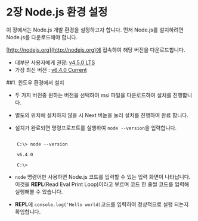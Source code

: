 2장 Node.js 환경 설정
====================

이 장에서는 Node.js 개발 환경을 설정하고자 합니다.
먼저  Node.js를 설치하려면 Node.js를 다운로드해야 합니다.

[http://nodejs.org](http://nodejs.org)에 접속하여 해당 버전을 다운로드합니다.


 * 대부분 사용자에게 권장: [v4.5.0 LTS](https://nodejs.org/dist/v4.5.0/node-v4.5.0-x64.msi)
 * 가장 최신 버전 : [v6.4.0 Current](https://nodejs.org/dist/v6.4.0/node-v6.4.0-x64.msi)

##1. 윈도우 환경에서 설치

* 두 가지 버전중 원하는 버전을 선택하여 msi 파일을 다운로드하여 설치를 진행합니다.

* 별도의 위치에 설치하지 않을 시 Next 버늩을 눌러 설치를 진행하여 완료 합니다.

* 설치가 완료되면 명령프로프트를 실행하여 `node --version`을 입력합니다.
   
```

	C:\> node --version

   	v6.4.0

   	C:\>
   ```
* `node` 명령어만 사용하면 Node.js 코드를 입력할 수 있는 입력 화면이 나타납니다. 이것을 **REPL**(Read Eval Print Loop)이라고 부르며 코드 한 줄씰 코드를 입력해 실행해볼 수 있습니다.

* **REPL**에 `console.log('Hello world)`코드를 입력하여 정상적으로 실행 되는지 확입합니다.
